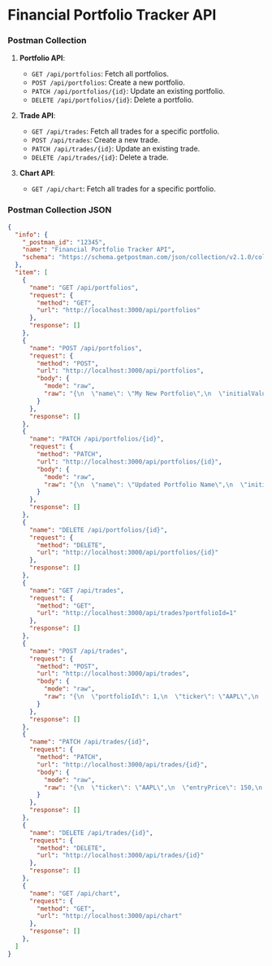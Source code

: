 # Financial Portfolio Tracker API

### 


### **Postman Collection**

1. **Portfolio API**:
   - `GET /api/portfolios`: Fetch all portfolios.
   - `POST /api/portfolios`: Create a new portfolio.
   - `PATCH /api/portfolios/{id}`: Update an existing portfolio.
   - `DELETE /api/portfolios/{id}`: Delete a portfolio.

2. **Trade API**:
   - `GET /api/trades`: Fetch all trades for a specific portfolio.
   - `POST /api/trades`: Create a new trade.
   - `PATCH /api/trades/{id}`: Update an existing trade.
   - `DELETE /api/trades/{id}`: Delete a trade.

3. **Chart API**:
   - `GET /api/chart`: Fetch all trades for a specific portfolio.

### **Postman Collection JSON**

```json
{
  "info": {
    "_postman_id": "12345",
    "name": "Financial Portfolio Tracker API",
    "schema": "https://schema.getpostman.com/json/collection/v2.1.0/collection.json"
  },
  "item": [
    {
      "name": "GET /api/portfolios",
      "request": {
        "method": "GET",
        "url": "http://localhost:3000/api/portfolios"
      },
      "response": []
    },
    {
      "name": "POST /api/portfolios",
      "request": {
        "method": "POST",
        "url": "http://localhost:3000/api/portfolios",
        "body": {
          "mode": "raw",
          "raw": "{\n  \"name\": \"My New Portfolio\",\n  \"initialValue\": 10000\n}"
        }
      },
      "response": []
    },
    {
      "name": "PATCH /api/portfolios/{id}",
      "request": {
        "method": "PATCH",
        "url": "http://localhost:3000/api/portfolios/{id}",
        "body": {
          "mode": "raw",
          "raw": "{\n  \"name\": \"Updated Portfolio Name\",\n  \"initialValue\": 12000\n}"
        }
      },
      "response": []
    },
    {
      "name": "DELETE /api/portfolios/{id}",
      "request": {
        "method": "DELETE",
        "url": "http://localhost:3000/api/portfolios/{id}"
      },
      "response": []
    },
    {
      "name": "GET /api/trades",
      "request": {
        "method": "GET",
        "url": "http://localhost:3000/api/trades?portfolioId=1"
      },
      "response": []
    },
    {
      "name": "POST /api/trades",
      "request": {
        "method": "POST",
        "url": "http://localhost:3000/api/trades",
        "body": {
          "mode": "raw",
          "raw": "{\n  \"portfolioId\": 1,\n  \"ticker\": \"AAPL\",\n  \"entryPrice\": 150,\n  \"exitPrice\": 170,\n  \"quantity\": 10,\n  \"date\": \"2025-03-30\"\n}"
        }
      },
      "response": []
    },
    {
      "name": "PATCH /api/trades/{id}",
      "request": {
        "method": "PATCH",
        "url": "http://localhost:3000/api/trades/{id}",
        "body": {
          "mode": "raw",
          "raw": "{\n  \"ticker\": \"AAPL\",\n  \"entryPrice\": 150,\n  \"exitPrice\": 175,\n  \"quantity\": 10,\n  \"date\": \"2025-03-31\"\n}"
        }
      },
      "response": []
    },
    {
      "name": "DELETE /api/trades/{id}",
      "request": {
        "method": "DELETE",
        "url": "http://localhost:3000/api/trades/{id}"
      },
      "response": []
    },
    {
      "name": "GET /api/chart",
      "request": {
        "method": "GET",
        "url": "http://localhost:3000/api/chart"
      },
      "response": []
    },
  ]
}
